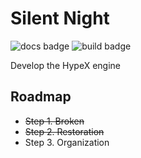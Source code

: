 Silent Night
============

![docs badge](https://readthedocs.org/projects/pip/badge/?version=latest)
![build badge](https://travis-ci.org/pzread/judge.svg?branch=master)

Develop the HypeX engine

Roadmap
-------

+ ~~Step 1. Broken~~
+ ~~Step 2. Restoration~~
+ Step 3. Organization

